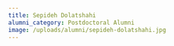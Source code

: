 ```yaml
---
title: Sepideh Dolatshahi
alumni_category: Postdoctoral Alumni
image: /uploads/alumni/sepideh-dolatshahi.jpg
---
```

